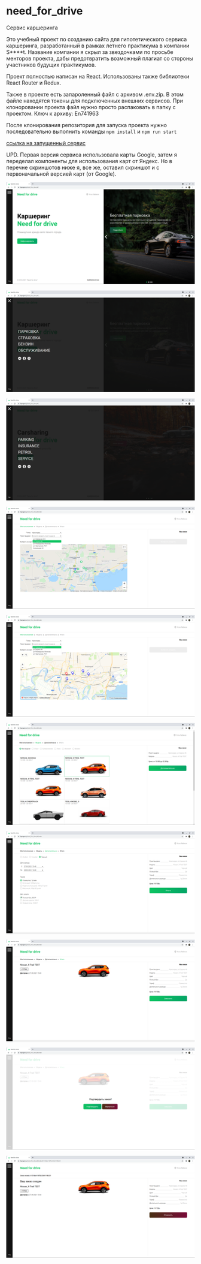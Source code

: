 # need_for_drive
Сервис каршеринга

Это учебный проект по созданию сайта для гипотетического сервиса каршеринга, разработанный в рамках летнего практикума в компании S****t. Название компании я скрыл за звездочками по просьбе менторов проекта, дабы предотвратить возможный плагиат со стороны участников будущих практикумов.

Проект полностью написан на React. Использованы также библиотеки React Router и Redux.

Также в проекте есть запароленный файл с архивом .env.zip. В этом файле находятся токены для подключенных внешних сервисов. При клоноровании проекта файл нужно просто распаковать в папку с проектом. Ключ к архиву: En741963 

После клонирования репозитория для запуска проекта нужно последовательно выполнить команды ```npm install``` и ```npm run start```

[ссылка на запущенный сервис](https://hproger.ru/need_for_drive/#/)

UPD. Первая версия сервиса использовала карты Google, затем я переделал компоненты для использования карт от Яндекс. Но в перечне скриншотов ниже я, все же, оставил скриншот и с первоначальной версией карт (от Google).

![screenshot](screenshots/screen1.png)

![screenshot](screenshots/screen2.png)

![screenshot](screenshots/screen3.png)

![screenshot](screenshots/screen4.png)

![screenshot](screenshots/screen4-1.png)

![screenshot](screenshots/screen5.png)

![screenshot](screenshots/screen6.png)

![screenshot](screenshots/screen7.png)

![screenshot](screenshots/screen8.png)

![screenshot](screenshots/screen9.png)
